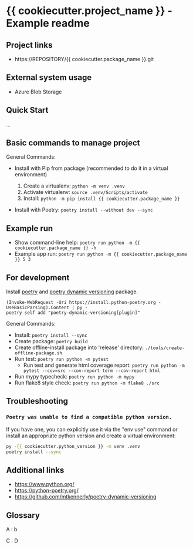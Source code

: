 # {{ cookiecutter.project_name }} - Example readme

## Project links

- https://REPOSITORY/{{ cookiecutter.package_name }}.git


## External system usage

- Azure Blob Storage

## Quick Start

...

## Basic commands to manage project

General Commands:
- Install with Pip from package (recommended to do it in a virtual environment)
    1. Create a virtualenv: `python -m venv .venv`
    2. Activate virtualenv: `source .venv/Scripts/activate`
    3. Install: `python -m pip install {{ cookiecutter.package_name }}`

- Install with Poetry: `poetry install --without dev --sync`


## Example run

- Show command-line help: `poetry run python -m {{ cookiecutter.package_name }} -h`
- Example app run: `poetry run python -m {{ cookiecutter.package_name }} 5 3`


## For development

Install [poetry](https://python-poetry.org/docs/#installation) and [poetry dynamic versioning](https://github.com/mtkennerly/poetry-dynamic-versioning) package.

```
(Invoke-WebRequest -Uri https://install.python-poetry.org -UseBasicParsing).Content | py -
poetry self add "poetry-dynamic-versioning[plugin]"
```

General Commands:
- Install: `poetry install --sync`
- Create package: `poetry build`
- Create offline-install package into 'release' directory: `./tools/create-offline-package.sh`
- Run test: `poetry run python -m pytest`
    - Run test and generate html coverage report: `poetry run python -m pytest --cov=src --cov-report term --cov-report html`
- Run mypy typecheck: `poetry run python -m mypy`
- Run flake8 style check: `poetry run python -m flake8 ./src`


## Troubleshooting

### `Poetry was unable to find a compatible python version.`

If you have one, you can explicitly use it via the "env use" command or install an appropriate python version and create a virtual environment:

```bash
py -{{ cookiecutter.python_version }} -m venv .venv
poetry install --sync
```


## Additional links

- https://www.python.org/
- https://python-poetry.org/
- https://github.com/mtkennerly/poetry-dynamic-versioning

## Glossary

A
: b

C
: D

